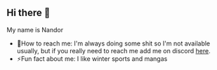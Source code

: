 ## Hi there 👋
My name is Nandor
- 💬How to reach me: I'm always doing some shit so I'm not available usually, but if you really need to reach me add me on discord <a href="https://discordapp.com/users/414730368193921036" target="_blank">here</a>.
- ⚡Fun fact about me: I like winter sports and mangas
<!--
**Nandor206/Nandor206** is a ✨ _special_ ✨ repository because its `README.md` (this file) appears on your GitHub profile.

Here are some ideas to get you started:

- 🔭 I’m currently working on ...
- 🌱 I’m currently learning ...
- 👯 I’m looking to collaborate on ...
- 🤔 I’m looking for help with ...
- 💬 Ask me about ...
- 📫 How to reach me: ...
- 😄 Pronouns: ...
- ⚡ Fun fact: ...
-->
